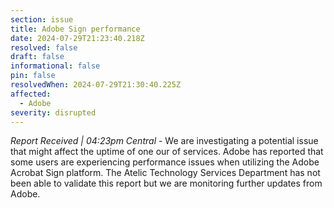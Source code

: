 ```yaml
---
section: issue
title: Adobe Sign performance
date: 2024-07-29T21:23:40.218Z
resolved: false
draft: false
informational: false
pin: false
resolvedWhen: 2024-07-29T21:30:40.225Z
affected:
  - Adobe
severity: disrupted
---
```

*Report Received | 04:23pm Central* - We are investigating a potential issue that might affect the uptime of one our of services. Adobe has reported that some users are experiencing performance issues when utilizing the Adobe Acrobat Sign platform. The Atelic Technology Services Department has not been able to validate this report but we are monitoring further updates from Adobe.